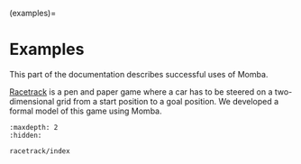 (examples)=
# Examples

This part of the documentation describes successful uses of Momba.

[Racetrack](racetrack/index) is a pen and paper game where a car has to be steered on a two-dimensional grid from a start position to a goal position.
We developed a formal model of this game using Momba.


```{toctree}
:maxdepth: 2
:hidden:

racetrack/index
```
